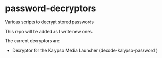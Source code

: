 # password-decryptors
Various scripts to decrypt stored passwords

This repo will be added as I write new ones.

The current decryptors are:
 * Decryptor for the Kalypso Media Launcher (decode-kalypso-password )
